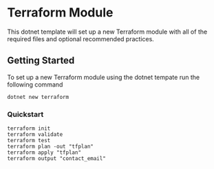 # Terraform Module

This dotnet template will set up a new Terraform module with all of the required files and optional recommended practices.

## Getting Started

To set up a new Terraform module using the dotnet tempate run the following command

`dotnet new terraform`

### Quickstart

```hcl
terraform init
terraform validate
terraform test
terraform plan -out "tfplan"
terraform apply "tfplan"
terraform output "contact_email"
```
